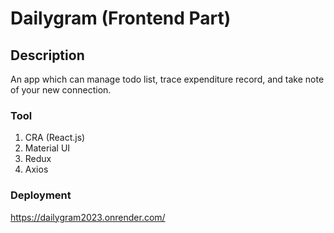 # Dailygram (Frontend Part)

## Description
An app which can manage todo list, trace expenditure record, and take note of your new connection.

### Tool 
1. CRA (React.js)
2. Material UI
3. Redux
4. Axios

### Deployment
https://dailygram2023.onrender.com/
